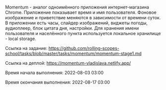 Momentum - аналог одноимённого приложения интернет-магазина Chrome. Приложение показывает время и имя пользователя. Фоновое изображение и приветствие меняются в зависимости от времени суток.
В приложении есть часы, слайдер изображений, виджеты погоды, аудиоплеер, блок цитата дня, настройки. Для хранения имени пользователя и населённого пункта используется локальное хранилище - local storage.

Ссылка на задание: https://github.com/rolling-scopes-school/tasks/blob/master/tasks/momentum/momentum-stage1.md

Ссылка на деплой: https://momentum-vladislava.netlify.app/

Время начала выполнения: 	2022-08-03 03:00

Время окончания выполнения: 2022-08-17 03:00
